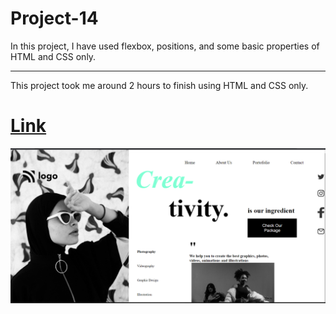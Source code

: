# Project-14
In this project, I have used flexbox, positions, and some basic properties of HTML and CSS only.

***
This project took me around 2 hours to finish using HTML and CSS only.




# [Link](https://dance-homepage-14.netlify.app/)

![output](./output-01.png)
